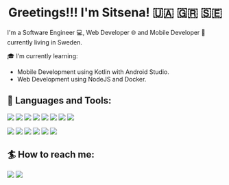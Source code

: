 <h1 align="center">Greetings!!! I'm Sitsena! 🇺🇦 🇬🇷 🇸🇪 </h1>

I'm a Software Engineer :computer:, Web Developer :globe_with_meridians:  and Mobile Developer :iphone: currently living in Sweden.

:mortar_board: I’m currently learning:
- Mobile Development using Kotlin with Android Studio.
- Web Development using NodeJS and Docker.

## 🚀 Languages and Tools:
[![](https://img.icons8.com/color/48/000000/java-coffee-cup-logo.png)](https://www.java.com)
[![](https://img.icons8.com/color/48/000000/kotlin.png)](https://www.kotlinlang.org/)
[![](https://img.icons8.com/color/48/000000/c-plus-plus-logo.png)](https://www.isocpp.org)
[![](https://img.icons8.com/color/48/000000/c-programming.png)]()
[![](https://img.icons8.com/color/48/000000/swift.png)](https://www.swift.org/)
[![](https://img.icons8.com/color/48/000000/python--v1.png)](https://www.python.org/)
[![](https://img.icons8.com/color/48/000000/javascript.png)](https://developer.mozilla.org/en-US/docs/Web/JavaScript)
[![](https://img.icons8.com/color/48/000000/html-5--v1.png)](https://www.w3.org/html/)

[![](https://img.icons8.com/color/48/000000/swiftui.png)](https://developer.apple.com/xcode/swiftui/)
[![](https://img.icons8.com/fluency/48/000000/android-os.png)](https://www.android.googlesource.com/)
[![](https://img.icons8.com/color/48/000000/nodejs.png)](https://nodejs.org)
[![](https://img.icons8.com/external-tal-revivo-shadow-tal-revivo/48/000000/external-jquery-is-a-javascript-library-designed-to-simplify-html-logo-shadow-tal-revivo.png)](https://jquery.com/)
[![](https://img.icons8.com/color/48/000000/docker.png)](https://www.docker.com/)
[![](https://img.icons8.com/color/48/000000/nginx.png)](https://www.nginx.com/)

## :surfer: How to reach me:

[![](https://img.icons8.com/color/48/000000/telegram-app--v2.png)](https://t.me/Athanatos)
[![](https://img.icons8.com/color/48/000000/gmail--v2.png)](mailto:anestis.cheimonettos@gmail.com)
